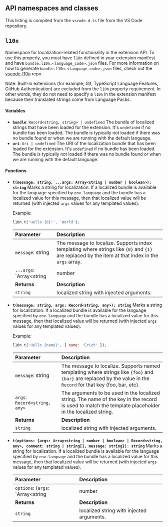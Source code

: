 ## API namespaces and classes

This listing is compiled from the `vscode.d.ts` file from the VS Code repository.

## `l10n`

Namespace for localization-related functionality in the extension API. To use this properly, you must have `l10n` defined in your extension manifest and have `bundle.l10n.<language_code>.json` files. For more information on how to generate `bundle.l10n.<language_code>.json` files, check out the [vscode-l10n](https://github.com/microsoft/vscode-l10n) repo.

Note: Built-in extensions (for example, Git, TypeScript Language Features, GitHub Authentication) are excluded from the `l10n` property requirement. In other words, they do not need to specify a `l10n` in the extension manifest because their translated strings come from Language Packs.

#### Variables

*   **`bundle`**: `Record<string, string> | undefined`
    The bundle of localized strings that have been loaded for the extension. It's `undefined` if no bundle has been loaded. The bundle is typically not loaded if there was no bundle found or when we are running with the default language.
*   **`uri`**: `Uri | undefined`
    The URI of the localization bundle that has been loaded for the extension. It's `undefined` if no bundle has been loaded. The bundle is typically not loaded if there was no bundle found or when we are running with the default language.

#### Functions

*   **`t(message: string, ...args: Array<string | number | boolean>): string`**
    Marks a string for localization. If a localized bundle is available for the language specified by `env.language` and the bundle has a localized value for this message, then that localized value will be returned (with injected `args` values for any templated values).

    Example:
    ```javascript
    l10n.t('Hello {0}!', 'World');
    ```

    | Parameter                                       | Description                                                                                                                               |
    | :---------------------------------------------- | :---------------------------------------------------------------------------------------------------------------------------------------- |
    | `message`: string                               | The message to localize. Supports index templating where strings like `{0}` and `{1}` are replaced by the item at that index in the `args` array. |
    | `...args`: `Array<string | number | boolean>` | The arguments to be used in the localized string. The index of the argument is used to match the template placeholder in the localized string. |
    | **Returns**                                     | **Description**                                                                                                                           |
    | `string`                                        | localized string with injected arguments.                                                                                                 |

*   **`t(message: string, args: Record<string, any>): string`**
    Marks a string for localization. If a localized bundle is available for the language specified by `env.language` and the bundle has a localized value for this message, then that localized value will be returned (with injected `args` values for any templated values).

    Example:
    ```javascript
    l10n.t('Hello {name}', { name: 'Erich' });
    ```

    | Parameter                     | Description                                                                                                                                  |
    | :---------------------------- | :------------------------------------------------------------------------------------------------------------------------------------------- |
    | `message`: string             | The message to localize. Supports named templating where strings like `{foo}` and `{bar}` are replaced by the value in the `Record` for that key (foo, bar, etc). |
    | `args`: `Record<string, any>` | The arguments to be used in the localized string. The name of the key in the record is used to match the template placeholder in the localized string. |
    | **Returns**                   | **Description**                                                                                                                              |
    | `string`                      | localized string with injected arguments.                                                                                                    |

*   **`t(options: {args: Array<string | number | boolean> | Record<string, any>, comment: string | string[], message: string}): string`**
    Marks a string for localization. If a localized bundle is available for the language specified by `env.language` and the bundle has a localized value for this message, then that localized value will be returned (with injected `args` values for any templated values).

    | Parameter                                                                                                     | Description                                  |
    | :------------------------------------------------------------------------------------------------------------ | :------------------------------------------- |
    | `options`: {`args`: `Array<string | number | boolean>` \| `Record<string, any>`, `comment`: string \| string[], `message`: string} | The options to use when localizing the message. |
    | **Returns**                                                                                                   | **Description**                              |
    | `string`                                                                                                      | localized string with injected arguments.    |
    